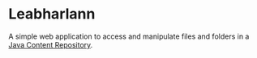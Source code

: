 Leabharlann
===========

A simple web application to access and manipulate files and folders in a [Java Content Repository](http://en.wikipedia.org/wiki/Content_repository_API_for_Java).